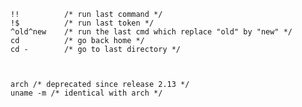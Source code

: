 
    !! 			/* run last command */
	!$			/* run last token */
	^old^new 	/* run the last cmd which replace "old" by "new" */
	cd 			/* go back home */ 
	cd -        /* go to last directory */
	
	
	
	arch /* deprecated since release 2.13 */
	uname -m /* identical with arch */